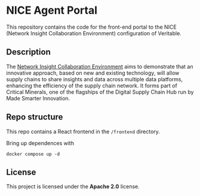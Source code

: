 # NICE Agent Portal

This repository contains the code for the front-end portal to the NICE (Network Insight Collaboration Environment) configuration of Veritable.

## Description

The [Network Insight Collaboration Environment](https://digitalsupplychainhub.uk/showcase/critical-minerals-flagship/) aims to demonstrate that an innovative approach, based on new and existing technology, will allow supply chains to share insights and data across multiple data platforms, enhancing the efficiency of the supply chain network. It forms part of Critical Minerals, one of the flagships of the Digital Supply Chain Hub run by Made Smarter Innovation.

## Repo structure

This repo contains a React frontend in the `/frontend` directory.

Bring up dependences with

```
docker compose up -d
```

## License

This project is licensed under the **Apache 2.0** license.
